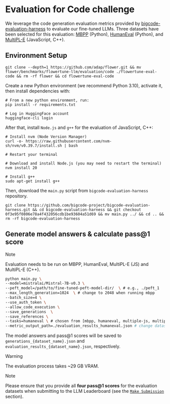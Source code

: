 # Evaluation for Code challenge

We leverage the code generation evaluation metrics provided by [bigcode-evaluation-harness](https://github.com/bigcode-project/bigcode-evaluation-harness/tree/main) to evaluate our fine-tuned LLMs.
Three datasets have been selected for this evaluation: [MBPP](https://huggingface.co/datasets/google-research-datasets/mbpp) (Python), [HumanEval](https://huggingface.co/datasets/openai/openai_humaneval) (Python), and [MultiPL-E](https://github.com/nuprl/MultiPL-E) (JavaScript, C++). 


## Environment Setup

```shell
git clone --depth=1 https://github.com/adap/flower.git && mv flower/benchmarks/flowertune-llm/evaluation/code ./flowertune-eval-code && rm -rf flower && cd flowertune-eval-code
```

Create a new Python environment (we recommend Python 3.10), activate it, then install dependencies with:

```shell
# From a new python environment, run:
pip install -r requirements.txt

# Log in HuggingFace account
huggingface-cli login
```

After that, install `Node.js` and `g++` for the evaluation of JavaScript, C++:

```shell
# Install nvm (Node Version Manager)
curl -o- https://raw.githubusercontent.com/nvm-sh/nvm/v0.39.7/install.sh | bash

# Restart your terminal

# Download and install Node.js (you may need to restart the terminal)
nvm install 20

# Install g++
sudo apt-get install g++
```

Then, download the `main.py` script from `bigcode-evaluation-harness` repository.

```shell
git clone https://github.com/bigcode-project/bigcode-evaluation-harness.git && cd bigcode-evaluation-harness && git checkout 0f3e95f0806e78a4f432056cdb1be93604a51d69 && mv main.py ../ && cd .. && rm -rf bigcode-evaluation-harness
```


## Generate model answers & calculate pass@1 score

> [!NOTE]
> Evaluation needs to be run on MBPP, HumanEval, MultiPL-E (JS) and MultiPL-E (C++).

```bash
python main.py \
--model=mistralai/Mistral-7B-v0.3 \
--peft_model=/path/to/fine-tuned-peft-model-dir/  \ # e.g., ./peft_1
--max_length_generation=1024  \ # change to 2048 when running mbpp
--batch_size=4 \
--use_auth_token \
--allow_code_execution \
--save_generations  \
--save_references \
--tasks=humaneval \ # chosen from [mbpp, humaneval, multiple-js, multiple-cpp]
--metric_output_path=./evaluation_results_humaneval.json # change dataset name based on your choice
```

The model answers and pass@1 scores will be saved to `generations_{dataset_name}.json` and `evaluation_results_{dataset_name}.json`, respectively.

> [!WARNING]
> The evaluation process takes ~29 GB VRAM.

> [!NOTE]
> Please ensure that you provide all **four pass@1 scores** for the evaluation datasets when submitting to the LLM Leaderboard (see the [`Make Submission`](https://github.com/adap/flower/tree/main/benchmarks/flowertune-llm/evaluation#make-submission-on-flowertune-llm-leaderboard) section).
